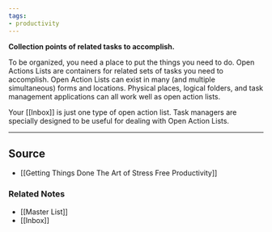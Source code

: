 ```yaml
---
tags:
- productivity
---
```

**Collection points of related tasks to accomplish.**

To be organized, you need a place to put the things you need to do. Open Actions Lists are containers for related sets of tasks you need to accomplish. Open Action Lists can exist in many (and multiple simultaneous) forms and locations. Physical places, logical folders, and task management applications can all work well as open action lists.

Your [[Inbox]] is just one type of open action list. Task managers are specially designed to be useful for dealing with Open Action Lists.

---

## Source
- [[Getting Things Done The Art of Stress Free Productivity]]

### Related Notes
- [[Master List]]
- [[Inbox]]